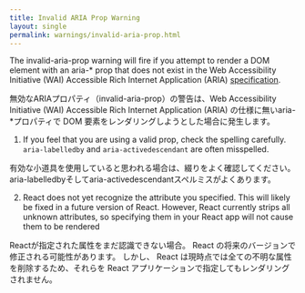 ```yaml
---
title: Invalid ARIA Prop Warning
layout: single
permalink: warnings/invalid-aria-prop.html
---
```


The invalid-aria-prop warning will fire if you attempt to render a DOM element with an aria-* prop that does not exist in the Web Accessibility Initiative (WAI) Accessible Rich Internet Application (ARIA) [specification](https://www.w3.org/TR/wai-aria-1.1/#states_and_properties).

無効なARIAプロパティ（invalid-aria-prop）の警告は、Web Accessibility Initiative (WAI) Accessible Rich Internet Application (ARIA) の仕様に無いaria-*プロパティで DOM 要素をレンダリングしようとした場合に発生します。

1. If you feel that you are using a valid prop, check the spelling carefully. `aria-labelledby` and `aria-activedescendant` are often misspelled.

有効な小道具を使用していると思われる場合は、綴りをよく確認してください。aria-labelledbyそしてaria-activedescendantスペルミスがよくあります。

2. React does not yet recognize the attribute you specified. This will likely be fixed in a future version of React. However, React currently strips all unknown attributes, so specifying them in your React app will not cause them to be rendered

Reactが指定された属性をまだ認識できない場合。
React の将来のバージョンで修正される可能性があります。
しかし、 React は現時点では全ての不明な属性を削除するため、それらを React アプリケーションで指定してもレンダリングされません。
